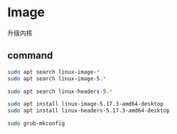 # Image

升级内核

## command

```bash
sudo apt search linux-image-*
sudo apt search linux-image-5.*

sudo apt search linux-headers-5.*

sudo apt install linux-image-5.17.3-amd64-desktop
sudo apt install linux-headers-5.17.3-amd64-desktop

sudo grub-mkconfig

```
